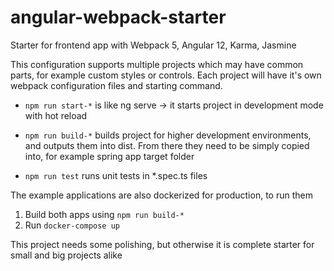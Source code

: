 # angular-webpack-starter
Starter for frontend app with Webpack 5, Angular 12, Karma, Jasmine

This configuration supports multiple projects which may have common parts, for example custom styles or controls. Each project will have it's own webpack configuration files and starting command.

- `npm run start-*` is like ng serve -> it starts project in development mode with hot reload

- `npm run build-*` builds project for higher development environments, and outputs them into dist. From there they need to be simply copied into, for example spring app target folder

- `npm run test` runs unit tests in *.spec.ts files

The example applications are also dockerized for production, to run them
1. Build both apps using `npm run build-*`
2. Run `docker-compose up`

This project needs some polishing, but otherwise it is complete starter for small and big projects alike  
